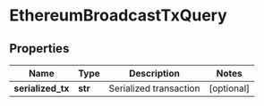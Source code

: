 # EthereumBroadcastTxQuery


## Properties
Name | Type | Description | Notes
------------ | ------------- | ------------- | -------------
**serialized_tx** | **str** | Serialized transaction | [optional] 


